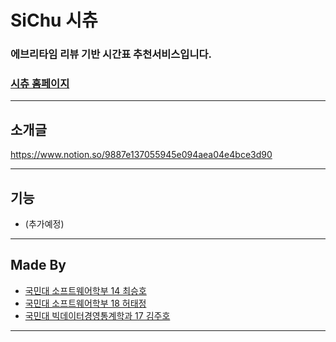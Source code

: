 # SiChu 시츄
### 에브리타임 리뷰 기반 시간표 추천서비스입니다.

### [시츄 홈페이지](sichu.mooo.com)

---

## 소개글

https://www.notion.so/9887e137055945e094aea04e4bce3d90

---

## 기능

- (추가예정)

---

## Made By

- [국민대 소프트웨어학부 14 최승호](https://github.com/smothly)
- [국민대 소프트웨어학부 18 허태정](https://github.com/aqudi)
- [국민대 빅데이터경영통계학과 17 김주호](https://github.com/jhtobigs)

---

